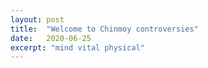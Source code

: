 ```yaml
---
layout: post
title:  "Welcome to Chinmoy controversies"
date:   2020-06-25
excerpt: "mind vital physical"
---
```


